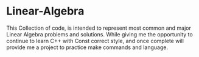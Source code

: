 Linear-Algebra
==============
This Collection of code, is intended to represent most common and major Linear Algebra problems and solutions.
While giving me the opportunity to continue to learn C++ with Const correct style, and once complete will provide me 
a project to practice make commands and language.
